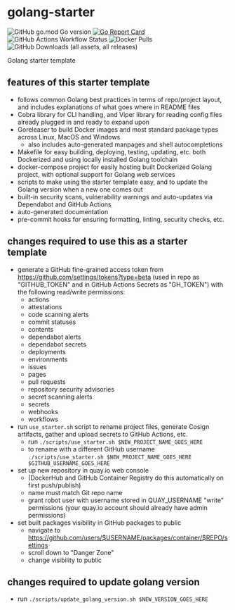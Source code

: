 # golang-starter

![GitHub go.mod Go version](https://img.shields.io/github/go-mod/go-version/toozej/golang-starter)
[![Go Report Card](https://goreportcard.com/badge/github.com/toozej/golang-starter)](https://goreportcard.com/report/github.com/toozej/golang-starter)
![GitHub Actions Workflow Status](https://img.shields.io/github/actions/workflow/status/toozej/golang-starter/cicd.yaml)
![Docker Pulls](https://img.shields.io/docker/pulls/toozej/golang-starter)
![GitHub Downloads (all assets, all releases)](https://img.shields.io/github/downloads/toozej/golang-starter/total)

Golang starter template

## features of this starter template
- follows common Golang best practices in terms of repo/project layout, and includes explanations of what goes where in README files
- Cobra library for CLI handling, and Viper library for reading config files already plugged in and ready to expand upon
- Goreleaser to build Docker images and most standard package types across Linux, MacOS and Windows
    - also includes auto-generated manpages and shell autocompletions
- Makefile for easy building, deploying, testing, updating, etc. both Dockerized and using locally installed Golang toolchain
- docker-compose project for easily hosting built Dockerized Golang project, with optional support for Golang web services
- scripts to make using the starter template easy, and to update the Golang version when a new one comes out
- built-in security scans, vulnerability warnings and auto-updates via Dependabot and GitHub Actions
- auto-generated documentation
- pre-commit hooks for ensuring formatting, linting, security checks, etc.

## changes required to use this as a starter template
- generate a GitHub fine-grained access token from https://github.com/settings/tokens?type=beta (used in repo as "GITHUB_TOKEN" and in GitHub Actions Secrets as "GH_TOKEN") with the following read/write permissions:
    - actions
    - attestations
    - code scanning alerts
    - commit statuses
    - contents
    - dependabot alerts
    - dependabot secrets
    - deployments
    - environments
    - issues
    - pages
    - pull requests
    - repository security advisories
    - secret scanning alerts
    - secrets
    - webhooks
    - workflows
- run `use_starter.sh` script to rename project files, generate Cosign artifacts, gather and upload secrets to GitHub Actions, etc.
    - run `./scripts/use_starter.sh $NEW_PROJECT_NAME_GOES_HERE`
    - to rename with a different GitHub username `./scripts/use_starter.sh $NEW_PROJECT_NAME_GOES_HERE $GITHUB_USERNAME_GOES_HERE`
- set up new repository in quay.io web console
    - (DockerHub and GitHub Container Registry do this automatically on first push/publish)
    - name must match Git repo name
    - grant robot user with username stored in QUAY_USERNAME "write" permissions (your quay.io account should already have admin permissions)
- set built packages visibility in GitHub packages to public
    - navigate to https://github.com/users/$USERNAME/packages/container/$REPO/settings
    - scroll down to "Danger Zone"
    - change visibility to public

## changes required to update golang version
- run `./scripts/update_golang_version.sh $NEW_VERSION_GOES_HERE`
